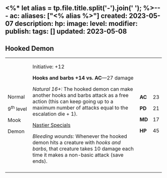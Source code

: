 <%* let alias = tp.file.title.split('-').join(' '); %>---
ac: 
aliases: ["<% alias %>"]
created: 2023-05-07
description: 
hp: 
image: 
level: 
modifier: 
publish: 
tags: []
updated: 2023-05-08
---

## Hooked Demon

<table>
<colgroup>
<col style="width: 16%" />
<col style="width: 72%" />
<col style="width: 5%" />
<col style="width: 5%" />
</colgroup>
<tbody>
<tr class="odd">
<td><p>Normal</p>
<p>9<sup>th</sup> level</p>
<p>Mook</p>
<p>Demon</p></td>
<td><p>Initiative: +12</p>
<p><strong>Hooks and barbs +14 vs. AC</strong>—27 damage</p>
<p><em>Natural 16+:</em> The hooked demon can make another hooks and
barbs attack as a free action (this can keep going up to a maximum
number of attacks equal to the escalation die + 1).</p>
<p><u>Nastier Specials</u></p>
<p><em>Bleeding wounds:</em> Whenever the hooked demon hits a creature
with <em>hooks and barbs</em>, that creature takes 10 damage each time
it makes a non-basic attack (save ends).</p></td>
<td><p><strong>AC</strong></p>
<p><strong>PD</strong></p>
<p><strong>MD</strong></p>
<p><strong>HP</strong></p></td>
<td><p>23</p>
<p>21</p>
<p>17</p>
<p>45</p></td>
</tr>
<tr class="even">
<td></td>
<td></td>
<td></td>
<td></td>
</tr>
</tbody>
</table>
